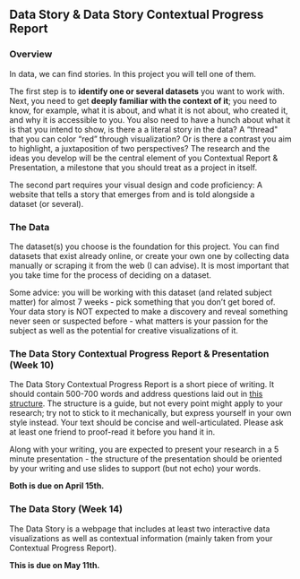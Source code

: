 ## Data Story & Data Story Contextual Progress Report

### Overview

In data, we can find stories. In this project you will tell one of them.

The first step is to **identify one or several datasets** you want to work with. Next, you need to get **deeply familiar with the context of it**; you need to know, for example, what it is about, and what it is not about, who created it, and why it is accessible to you. You also need to have a hunch about what it is that you intend to show, is there a a literal story in the data? A “thread" that you can color “red” through visualization? Or is there a contrast you aim to highlight, a juxtaposition of two perspectives? The research and the ideas you develop will be the central element of you Contextual Report & Presentation, a milestone that you should treat as a project in itself.

The second part requires your visual design and code proficiency: A website that tells a story that emerges from and is told alongside a dataset (or several).

### The Data

The dataset(s) you choose is the foundation for this project. You can find datasets that exist already online, or create your own one by collecting data manually or scraping it from the web (I can advise). It is most important that you take time for the process of deciding on a dataset.

Some advice: you will be working with this dataset (and related subject matter) for almost 7 weeks - pick something that you don’t get bored of. Your data story is NOT expected to make a discovery and reveal something never seen or suspected before - what matters is your passion for the subject as well as the potential for creative visualizations of it.

### The Data Story Contextual Progress Report & Presentation (Week 10)

The Data Story Contextual Progress Report is a short piece of writing. It should contain 500-700 words and address questions laid out in [this structure](../contextual-report-guide). The structure is a guide, but not every point might apply to your research; try not to stick to it mechanically, but express yourself in your own style instead. Your text should be concise and well-articulated. Please ask at least one friend to proof-read it before you hand it in.

Along with your writing, you are expected to present your research in a 5 minute presentation - the structure of the presentation should be oriented by your writing and use slides to support (but not echo) your words.

**Both is due on April 15th.**


### The Data Story (Week 14)

The Data Story is a webpage that includes at least two interactive data visualizations as well as contextual information (mainly taken from your Contextual Progress Report).

**This is due on May 11th.**
